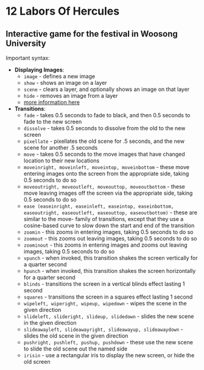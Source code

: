 # 12 Labors Of Hercules
## Interactive game for the festival in Woosong University
Important syntax:
- **Displaying Images**:
  - `image` - defines a new image
  - `show` - shows an image on a layer
  - `scene` - clears a layer, and optionally shows an image on that layer
  - `hide` - removes an image from a layer
  - [more information here](https://www.renpy.org/doc/html/displaying_images.html)
- **Transitions**:
  - `fade` - takes 0.5 seconds to fade to black, and then 0.5 seconds to fade to the new screen
  -  `dissolve` - takes 0.5 seconds to dissolve from the old to the new screen
  -  `pixellate` - pixellates the old scene for .5 seconds, and the new scene for another .5 seconds
  -  `move` - takes 0.5 seconds to the move images that have changed location to their new locations
  -  `moveinright, moveinleft, moveintop, moveinbottom` - these move entering images onto the screen from the appropriate side, taking 0.5 seconds to do so
  -  `moveoutright, moveoutleft, moveouttop, moveoutbottom` - these move leaving images off the screen via the appropriate side, taking 0.5 seconds to do so
  -  `ease (easeinright, easeinleft, easeintop, easeinbottom, easeoutright, easeoutleft, easeouttop, easeoutbottom)` - these are similar to the move- family of transitions, except that they use a cosine-based curve to slow down the start and end of the transition
  -  `zoomin` - this zooms in entering images, taking 0.5 seconds to do so
  -  `zoomout` - this zooms out leaving images, taking 0.5 seconds to do so
  -  `zoominout` - this zooms in entering images and zooms out leaving images, taking 0.5 seconds to do so
  -  `vpunch` - when invoked, this transition shakes the screen vertically for a quarter second
  -  `hpunch` - when invoked, this transition shakes the screen horizontally for a quarter second
  -  `blinds` - transitions the screen in a vertical blinds effect lasting 1 second
  -  `squares` - transitions the screen in a squares effect lasting 1 second
  -  `wipeleft, wiperight, wipeup, wipedown` - wipes the scene in the given direction
  -  `slideleft, slideright, slideup, slidedown` - slides the new scene in the given direction
  -  `slideawayleft, slideawayright, slideawayup, slideawaydown` - slides the old scene in the given direction
  -  `pushright, pushleft, pushup, pushdown` - these use the new scene to slide the old scene out the named side
  -  `irisin` - use a rectangular iris to display the new screen, or hide the old screen
